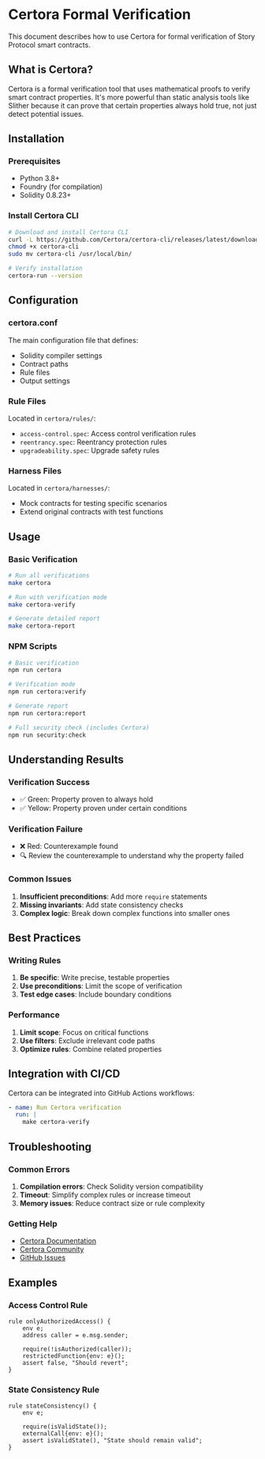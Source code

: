 # Certora Formal Verification

This document describes how to use Certora for formal verification of Story Protocol smart contracts.

## What is Certora?

Certora is a formal verification tool that uses mathematical proofs to verify smart contract properties. It's more powerful than static analysis tools like Slither because it can prove that certain properties always hold true, not just detect potential issues.

## Installation

### Prerequisites
- Python 3.8+
- Foundry (for compilation)
- Solidity 0.8.23+

### Install Certora CLI

```bash
# Download and install Certora CLI
curl -L https://github.com/Certora/certora-cli/releases/latest/download/certora-cli-linux-x86_64 -o certora-cli
chmod +x certora-cli
sudo mv certora-cli /usr/local/bin/

# Verify installation
certora-run --version
```

## Configuration

### certora.conf
The main configuration file that defines:
- Solidity compiler settings
- Contract paths
- Rule files
- Output settings

### Rule Files
Located in `certora/rules/`:
- `access-control.spec`: Access control verification rules
- `reentrancy.spec`: Reentrancy protection rules
- `upgradeability.spec`: Upgrade safety rules

### Harness Files
Located in `certora/harnesses/`:
- Mock contracts for testing specific scenarios
- Extend original contracts with test functions

## Usage

### Basic Verification
```bash
# Run all verifications
make certora

# Run with verification mode
make certora-verify

# Generate detailed report
make certora-report
```

### NPM Scripts
```bash
# Basic verification
npm run certora

# Verification mode
npm run certora:verify

# Generate report
npm run certora:report

# Full security check (includes Certora)
npm run security:check
```

## Understanding Results

### Verification Success
- ✅ Green: Property proven to always hold
- ✅ Yellow: Property proven under certain conditions

### Verification Failure
- ❌ Red: Counterexample found
- 🔍 Review the counterexample to understand why the property failed

### Common Issues
1. **Insufficient preconditions**: Add more `require` statements
2. **Missing invariants**: Add state consistency checks
3. **Complex logic**: Break down complex functions into smaller ones

## Best Practices

### Writing Rules
1. **Be specific**: Write precise, testable properties
2. **Use preconditions**: Limit the scope of verification
3. **Test edge cases**: Include boundary conditions

### Performance
1. **Limit scope**: Focus on critical functions
2. **Use filters**: Exclude irrelevant code paths
3. **Optimize rules**: Combine related properties

## Integration with CI/CD

Certora can be integrated into GitHub Actions workflows:

```yaml
- name: Run Certora verification
  run: |
    make certora-verify
```

## Troubleshooting

### Common Errors
1. **Compilation errors**: Check Solidity version compatibility
2. **Timeout**: Simplify complex rules or increase timeout
3. **Memory issues**: Reduce contract size or rule complexity

### Getting Help
- [Certora Documentation](https://docs.certora.com/)
- [Certora Community](https://community.certora.com/)
- [GitHub Issues](https://github.com/Certora/certora-cli/issues)

## Examples

### Access Control Rule
```solidity
rule onlyAuthorizedAccess() {
    env e;
    address caller = e.msg.sender;
    
    require(!isAuthorized(caller));
    restrictedFunction{env: e}();
    assert false, "Should revert";
}
```

### State Consistency Rule
```solidity
rule stateConsistency() {
    env e;
    
    require(isValidState());
    externalCall{env: e}();
    assert isValidState(), "State should remain valid";
}
```
